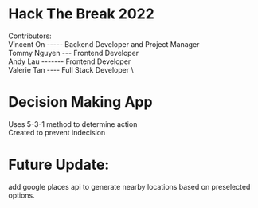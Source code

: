 # Hack The Break 2022
Contributors: \
Vincent On ----- Backend Developer and Project Manager \
Tommy Nguyen --- Frontend Developer \
Andy Lau ------- Frontend Developer \
Valerie Tan ---- Full Stack Developer \



# Decision Making App
Uses 5-3-1 method to determine action \
Created to prevent indecision

# Future Update:
   add google places api to generate nearby locations based on preselected options.

